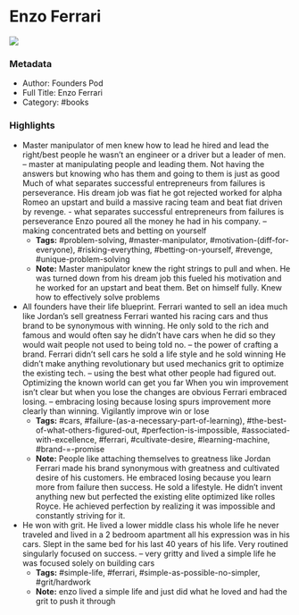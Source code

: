 # Enzo Ferrari

![](https://readwise-assets.s3.amazonaws.com/static/images/default-book-icon-6.71d9a01814f7.png)

### Metadata

- Author: Founders Pod 
- Full Title: Enzo Ferrari
- Category: #books

### Highlights

- Master manipulator of men knew how to lead he hired and lead the right/best people he wasn’t an engineer or a driver but a leader of men. – master at manipulating people and leading them. Not having the answers but knowing who has them and going to them is just as good
  Much of what separates successful entrepreneurs from failures is perseverance. His dream job was fiat he got rejected worked for alpha Romeo an upstart and build a massive racing team and beat fiat driven by revenge. - what separates successful entrepreneurs from failures is perseverance
  Enzo poured all the money he had in his company. – making concentrated bets and betting on yourself
    - **Tags:** #problem-solving, #master-manipulator, #motivation-(diff-for-everyone), #risking-everything, #betting-on-yourself, #revenge, #unique-problem-solving
    - **Note:** Master manipulator knew the right strings to pull and when. He was turned down from his dream job this fueled his motivation and he worked for an upstart and beat them. Bet on himself fully. Knew how to effectively solve problems
- All founders have their life blueprint. Ferrari wanted to sell an idea much like Jordan’s sell greatness Ferrari wanted his racing cars and thus brand to be synonymous with winning. He only sold to the rich and famous and would often say he didn’t have cars when he did so they would wait people not used to being told no. – the power of crafting a brand. Ferrari didn’t sell cars he sold a life style and he sold winning
  He didn’t make anything revolutionary but used mechanics grit to optimize the existing tech. – using the best what other people had figured out. Optimizing the known world can get you far
  When you win improvement isn’t clear but when you lose the changes are obvious Ferrari embraced losing. – embracing losing because losing spurs improvement more clearly than winning. Vigilantly improve win or lose
    - **Tags:** #cars, #failure-(as-a-necessary-part-of-learning), #the-best-of-what-others-figured-out, #perfection-is-impossible, #associated-with-excellence, #ferrari, #cultivate-desire, #learning-machine, #brand-=-promise
    - **Note:** People like attaching themselves to greatness like Jordan Ferrari made his brand synonymous with greatness and cultivated desire of his customers. He embraced losing because you learn more from failure then success. He sold a lifestyle. He didn’t invent anything new but perfected the existing elite optimized like rolles Royce. He achieved perfection by realizing it was impossible and constantly striving for it.
- He won with grit. He lived a lower middle class his whole life he never traveled and lived in a 2 bedroom apartment all his expression was in his cars. Slept in the same bed for his last 40 years of his life. Very routined singularly focused on success. – very gritty and lived a simple life he was focused solely on building cars
    - **Tags:** #simple-life, #ferrari, #simple-as-possible-no-simpler, #grit/hardwork
    - **Note:** enzo lived a simple life and just did what he loved and had the grit to push it through
